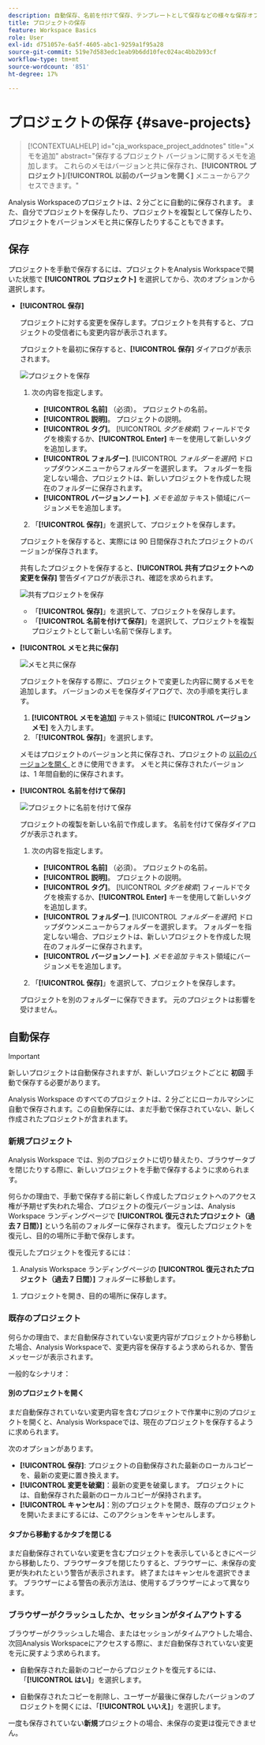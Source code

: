 ```yaml
---
description: 自動保存、名前を付けて保存、テンプレートとして保存などの様々な保存オプションおよび以前のバージョンの開き方について説明します。
title: プロジェクトの保存
feature: Workspace Basics
role: User
exl-id: d751057e-6a5f-4605-abc1-9259a1f95a28
source-git-commit: 519e7d583edc1eab9b6dd10fec024ac4bb2b93cf
workflow-type: tm+mt
source-wordcount: '851'
ht-degree: 17%

---
```


# プロジェクトの保存 {#save-projects}

<!-- markdownlint-disable MD034 -->

>[!CONTEXTUALHELP]
>id="cja_workspace_project_addnotes"
>title="メモを追加"
>abstract="保存するプロジェクト バージョンに関するメモを追加します。 これらのメモはバージョンと共に保存され、**[!UICONTROL プロジェクト]**/**[!UICONTROL 以前のバージョンを開く]** メニューからアクセスできます。"

<!-- markdownlint-enable MD034 -->


Analysis Workspaceのプロジェクトは、2 分ごとに自動的に保存されます。 また、自分でプロジェクトを保存したり、プロジェクトを複製として保存したり、プロジェクトをバージョンメモと共に保存したりすることもできます。

## 保存

プロジェクトを手動で保存するには、プロジェクトをAnalysis Workspaceで開いた状態で **[!UICONTROL プロジェクト]** を選択してから、次のオプションから選択します。

* **[!UICONTROL 保存]**

  プロジェクトに対する変更を保存します。プロジェクトを共有すると、プロジェクトの受信者にも変更内容が表示されます。

  プロジェクトを最初に保存すると、**[!UICONTROL 保存]** ダイアログが表示されます。

  ![ プロジェクトを保存 ](assets/save-project.png)

   1. 次の内容を指定します。

      * **[!UICONTROL 名前]** （必須）。 プロジェクトの名前。
      * **[!UICONTROL 説明]**。 プロジェクトの説明。
      * **[!UICONTROL タグ]**。 [!UICONTROL *タグを検索*] フィールドでタグを検索するか、**[!UICONTROL Enter]** キーを使用して新しいタグを追加します。
      * **[!UICONTROL フォルダー]**. [!UICONTROL *フォルダーを選択*] ドロップダウンメニューからフォルダーを選択します。 フォルダーを指定しない場合、プロジェクトは、新しいプロジェクトを作成した現在のフォルダーに保存されます。
      * **[!UICONTROL バージョンノート]**. *メモを追加* テキスト領域にバージョンメモを追加します。

   1. 「**[!UICONTROL 保存]**」を選択して、プロジェクトを保存します。

  プロジェクトを保存すると、実際には 90 日間保存されたプロジェクトのバージョンが保存されます。

  共有したプロジェクトを保存すると、**[!UICONTROL 共有プロジェクトへの変更を保存]** 警告ダイアログが表示され、確認を求められます。

  ![ 共有プロジェクトを保存 ](assets/save-project-shared.png)

   * 「**[!UICONTROL 保存]**」を選択して、プロジェクトを保存します。
   * 「**[!UICONTROL 名前を付けて保存]**」を選択して、プロジェクトを複製プロジェクトとして新しい名前で保存します。


* **[!UICONTROL メモと共に保存]**

  ![メモと共に保存](assets/save-version-notes.png)

  プロジェクトを保存する際に、プロジェクトで変更した内容に関するメモを追加します。 バージョンのメモを保存ダイアログで、次の手順を実行します。

   1. **[!UICONTROL メモを追加]** テキスト領域に **[!UICONTROL バージョンメモ]** を入力します。
   1. 「**[!UICONTROL 保存]**」を選択します。

  メモはプロジェクトのバージョンと共に保存され、プロジェクトの [ 以前のバージョンを開く ](open-projects.md#open-previous-version) ときに使用できます。 メモと共に保存されたバージョンは、1 年間自動的に保存されます。

* **[!UICONTROL 名前を付けて保存]**

  ![ プロジェクトに名前を付けて保存 ](assets/save-project-as.png)

  プロジェクトの複製を新しい名前で作成します。 名前を付けて保存ダイアログが表示されます。

   1. 次の内容を指定します。

      * **[!UICONTROL 名前]** （必須）。 プロジェクトの名前。
      * **[!UICONTROL 説明]**。 プロジェクトの説明。
      * **[!UICONTROL タグ]**。 [!UICONTROL *タグを検索*] フィールドでタグを検索するか、**[!UICONTROL Enter]** キーを使用して新しいタグを追加します。
      * **[!UICONTROL フォルダー]**. [!UICONTROL *フォルダーを選択*] ドロップダウンメニューからフォルダーを選択します。 フォルダーを指定しない場合、プロジェクトは、新しいプロジェクトを作成した現在のフォルダーに保存されます。
      * **[!UICONTROL バージョンノート]**. *メモを追加* テキスト領域にバージョンメモを追加します。

   1. 「**[!UICONTROL 保存]**」を選択して、プロジェクトを保存します。

  プロジェクトを別のフォルダーに保存できます。 元のプロジェクトは影響を受けません。


<!-- Cannot find this option in CJA 
| **[!UICONTROL Save as template]** | Save your project as a [custom template](https://experienceleague.adobe.com/docs/analytics/analyze/analysis-workspace/build-workspace-project/starter-projects.html) that becomes available to your organization under **[!UICONTROL Project > New]** | 
-->

## 自動保存


>[!IMPORTANT]
>
>新しいプロジェクトは自動保存されますが、新しいプロジェクトごとに **初回** 手動で保存する必要があります。
>

Analysis Workspace のすべてのプロジェクトは、2 分ごとにローカルマシンに自動で保存されます。この自動保存には、まだ手動で保存されていない、新しく作成されたプロジェクトが含まれます。

### 新規プロジェクト

Analysis Workspace では、別のプロジェクトに切り替えたり、ブラウザータブを閉じたりする際に、新しいプロジェクトを手動で保存するように求められます。

何らかの理由で、手動で保存する前に新しく作成したプロジェクトへのアクセス権が予期せず失われた場合、プロジェクトの復元バージョンは、Analysis Workspace ランディングページで **[!UICONTROL 復元されたプロジェクト（過去 7 日間）]** という名前のフォルダーに保存されます。 復元したプロジェクトを復元し、目的の場所に手動で保存します。

復元したプロジェクトを復元するには：

1. Analysis Workspace ランディングページの **[!UICONTROL 復元されたプロジェクト（過去 7 日間）]** フォルダーに移動します。

<!-- 
     ![The list of folders highlighting the Recovered Project folder.](assets/recovered-folder.png)
  -->

1. プロジェクトを開き、目的の場所に保存します。


### 既存のプロジェクト

何らかの理由で、まだ自動保存されていない変更内容がプロジェクトから移動した場合、Analysis Workspaceで、変更内容を保存するよう求められるか、警告メッセージが表示されます。


一般的なシナリオ：

#### 別のプロジェクトを開く

まだ自動保存されていない変更内容を含むプロジェクトで作業中に別のプロジェクトを開くと、Analysis Workspaceでは、現在のプロジェクトを保存するように求められます。

次のオプションがあります。

* **[!UICONTROL 保存]**: プロジェクトの自動保存された最新のローカルコピーを、最新の変更に置き換えます。
* **[!UICONTROL 変更を破棄]**：最新の変更を破棄します。 プロジェクトには、自動保存された最新のローカルコピーが保持されます。
* **[!UICONTROL キャンセル]**：別のプロジェクトを開き、既存のプロジェクトを開いたままにするには、このアクションをキャンセルします。

<!-- ![Click Save to save changes to a project.](assets/existing-save.png) -->

#### タブから移動するかタブを閉じる

まだ自動保存されていない変更を含むプロジェクトを表示しているときにページから移動したり、ブラウザータブを閉じたりすると、ブラウザーに、未保存の変更が失われたという警告が表示されます。 終了またはキャンセルを選択できます。 ブラウザーによる警告の表示方法は、使用するブラウザーによって異なります。


### ブラウザーがクラッシュしたか、セッションがタイムアウトする

ブラウザーがクラッシュした場合、またはセッションがタイムアウトした場合、次回Analysis Workspaceにアクセスする際に、まだ自動保存されていない変更を元に戻すよう求められます。

* 自動保存された最新のコピーからプロジェクトを復元するには、「**[!UICONTROL はい]**」を選択します。

* 自動保存されたコピーを削除し、ユーザーが最後に保存したバージョンのプロジェクトを開くには、「**[!UICONTROL いいえ]**」を選択します。

<!--![The Project Recovery dialog box.](assets/project-recovery.png)-->



一度も保存されていない&#x200B;**新規**&#x200B;プロジェクトの場合、未保存の変更は復元できません。


<!-- Shouldn't this belong to another page?  Moved it to a new open projects page


## Open previously saved version

To open a previously saved version of a project:

1. Select **[!UICONTROL Open previous version]** from the **[!UICONTROL Project]** menu.

   ![The Previously saved project versions list and options to show All versions or Only versions with notes.](assets/open-previously-saved.png)

1. Review the list of previous versions available. You can switch between **[!UICONTROL All versions]** and **[!UICONTROL Only versions with notes]**.

   For each version, the list shows a timestamp
   [!UICONTROL Timestamp] and [!UICONTROL Editor] are shown, in addition to [!UICONTROL Notes] if they were added when the [!UICONTROL Editor] saved. Versions without notes are stored for 90 days; versions with notes are stored for 1 year.
1. Select a previous version and click **[!UICONTROL Load]**.
   The previous version then loads with a notification. The previous version does not become the current saved version of your project until you click **[!UICONTROL Save]**. If you navigate away from the loaded version, when you return, you will see the last saved version of the project.

-->

